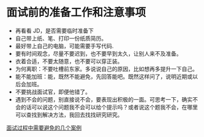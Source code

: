 # 面试前的准备工作和注意事项

- 再看看 JD，是否需要临时准备下
- 自己带上纸、笔、打印一份纸质简历。
- 最好带上自己的电脑，可能需要手写代码.
- 要有时间观念，尽量不要迟到，也不要早到太久，让别人来不及准备。
- 衣着合适，不要太随意，也不要可以穿正装。
- 为何离职：不要吐槽前东家。多说说自己的原因，比如想再多提升一下自己。
- 能不能加班：能，既然不能避免，先回答能吧。既然这样问了，说明近期或以后会加班。
- 不要挑战面试官，即便他错了。
- 遇到不会的问题，别直接说不会，要表现出积极的一面。可思考一下，确实不会的话可以说这个问题我不会可以给个提示吗？或者说这个题我不会，在哪里可以查找到解决方法，我回去找找研究研究。

[面试过程中需要避免的几个案例](http://www.imooc.com/article/300475)
